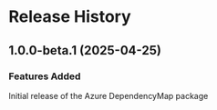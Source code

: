# Release History
    
## 1.0.0-beta.1 (2025-04-25)

### Features Added

Initial release of the Azure DependencyMap package
